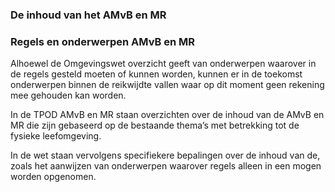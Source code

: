 ### De inhoud van het AMvB en MR

### Regels en onderwerpen AMvB en MR

Alhoewel de Omgevingswet overzicht geeft van onderwerpen waarover in de regels
gesteld moeten of kunnen worden, kunnen er in de toekomst onderwerpen binnen de
reikwijdte vallen waar op dit moment geen rekening mee gehouden kan worden.

In de TPOD AMvB en MR staan overzichten over de inhoud van de AMvB en MR die
zijn gebaseerd op de bestaande thema’s met betrekking tot de fysieke
leefomgeving.

In de wet staan vervolgens specifiekere bepalingen over de inhoud van de, zoals
het aanwijzen van onderwerpen waarover regels alleen in een mogen worden
opgenomen.

